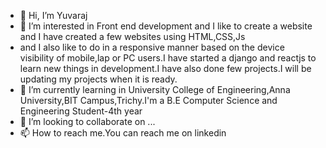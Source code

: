 - 👋 Hi, I’m Yuvaraj
- 👀 I’m interested in Front end development and I like to create a website and I have created a few websites using HTML,CSS,Js
- and I also like to do in a responsive manner based on the device visibility of mobile,lap or PC users.I have started a django and reactjs to learn new things in development.I have also done few projects.I will be updating my projects when it is ready.
- 🌱 I’m currently learning in University College of Engineering,Anna University,BIT Campus,Trichy.I'm a B.E Computer Science and Engineering Student-4th year
- 💞️ I’m looking to collaborate on ...
- 📫 How to reach me.You can reach me on linkedin

<!---
yuva-raj2/yuva-raj2 is a ✨ special ✨ repository because its `README.md` (this file) appears on your GitHub profile.
You can click the Preview link to take a look at your changes.
--->
